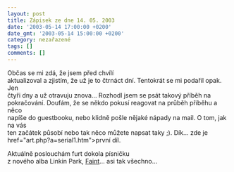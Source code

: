 ```yaml
---
layout: post
title: Zápisek ze dne 14. 05. 2003
date: '2003-05-14 17:00:00 +0200'
date_gmt: '2003-05-14 15:00:00 +0200'
category: nezařazené
tags: []
comments: []
---
```

<p>Občas se mi zdá, že jsem před chvílí<br />
aktualizoval a zjistím, že už je to čtrnáct dní. Tentokrát se mi podařil opak. Jen<br />
čtyři dny a už otravuju znova... Rozhodl jsem se psát takový příběh na<br />
pokračování. Doufám, že se někdo pokusí reagovat na průběh příběhu a něco<br />
napíše do guestbooku, nebo klidně pošle nějaké nápady na mail. O tom, jak na vás<br />
ten začátek působí nebo tak něco můžete napsat taky ;). Dík... zde je <a<br />
href="art.php?a=serial1.htm">první díl.</a></p>
<p>Aktuálně poslouchám furt dokola písničku<br />
z nového alba Linkin Park, <a href="art.php?a=lp.htm">Faint</a>... asi tak všechno...</p>
